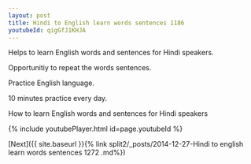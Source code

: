 ```yaml
---
layout: post
title: Hindi to English learn words sentences 1186 
youtubeId: qigGfJ1KHJA
---
```

 
 
Helps to learn English words and sentences for Hindi speakers.

Opportunitiy to repeat the words sentences. 

Practice English language. 
 
10 minutes practice every day. 
 
How to learn English words and sentences for Hindi speakers 
 
{% include youtubePlayer.html id=page.youtubeId %}
 
 
[Next]({{ site.baseurl }}{% link  split2/_posts/2014-12-27-Hindi to english learn words sentences 1272 .md%})
 
